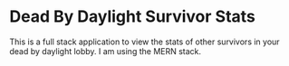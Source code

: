 # Dead By Daylight Survivor Stats
This is a full stack application to view the stats of other survivors in your dead by daylight lobby. I am using the MERN stack.
